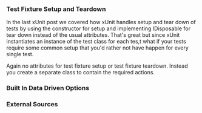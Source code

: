 ### Test Fixture Setup and Teardown


In the last xUnit post we covered how xUnit handles setup and tear down of tests by using the constructor for setup and implementing IDisposable for tear down instead of the usual attributes. That's great but since xUnit instantiates an instance of the test class for each tes,t what if your tests require some common setup that you'd rather not have happen for every single test. 

Again no attributes for test fixture setup or test fixture teardown. Instead you create a separate class to contain the required actions.



 
### Built In Data Driven Options


### External Sources


